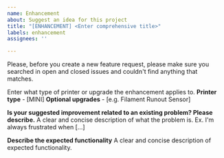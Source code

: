 ```yaml
---
name: Enhancement
about: Suggest an idea for this project
title: "[ENHANCEMENT] <Enter comprehensive title>"
labels: enhancement
assignees: ''

---
```


Please, before you create a new feature request, please make sure you searched in open and closed issues and couldn't find anything that matches.

Enter what type of printer or upgrade the enhancement applies to.
**Printer type** - [MINI]
**Optional upgrades** - [e.g. Filament Runout Sensor]

**Is your suggested improvement related to an existing problem? Please describe.**
  A clear and concise description of what the problem is. Ex. I'm always frustrated when [...]

**Describe the expected functionality**
  A clear and concise description of expected functionality.

